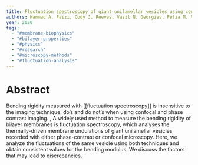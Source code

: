 ```yaml
---
title: Fluctuation spectroscopy of giant unilamellar vesicles using confocal and phase contrast microscopy
authors: Hammad A. Faizi, Cody J. Reeves, Vasil N. Georgiev, Petia M. Vlahovska, Rumiana Dimova
year: 2020
tags:
  - "#membrane-biophysics"
  - "#bilayer-properties"
  - "#physics"
  - "#research"
  - "#microscopy-methods"
  - "#fluctuation-analysis"
---
```


# Abstract 
Bending rigidity measured with [[fluctuation spectroscopy]] is insensitive to the imaging technique: do’s and do not’s when using confocal and phase contrast imaging. , A widely used method to measure the bending rigidity of bilayer membranes is fluctuation spectroscopy, which analyses the thermally-driven membrane undulations of giant unilamellar vesicles recorded with either phase-contrast or confocal microscopy. Here, we analyze the fluctuations of the same vesicle using both techniques and obtain consistent values for the bending modulus. We discuss the factors that may lead to discrepancies.


## 






